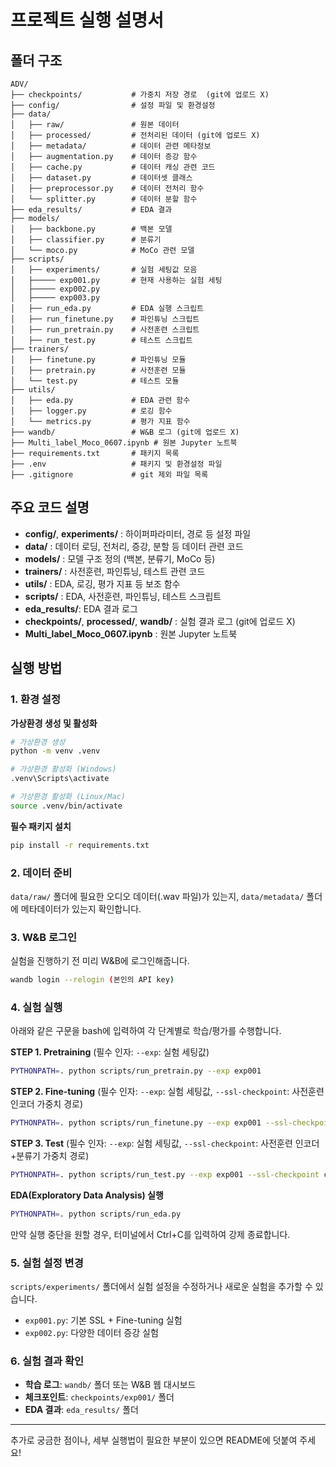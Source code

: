 # 프로젝트 실행 설명서

## 폴더 구조

```
ADV/
├── checkpoints/           # 가중치 저장 경로  (git에 업로드 X)
├── config/                # 설정 파일 및 환경설정
├── data/
│   ├── raw/               # 원본 데이터 
│   ├── processed/         # 전처리된 데이터 (git에 업로드 X)
│   ├── metadata/          # 데이터 관련 메타정보 
│   ├── augmentation.py    # 데이터 증강 함수
│   ├── cache.py           # 데이터 캐싱 관련 코드
│   ├── dataset.py         # 데이터셋 클래스
│   ├── preprocessor.py    # 데이터 전처리 함수
│   └── splitter.py        # 데이터 분할 함수
├── eda_results/           # EDA 결과
├── models/                
│   ├── backbone.py        # 백본 모델
│   ├── classifier.py      # 분류기
│   └── moco.py            # MoCo 관련 모델
├── scripts/        
│   ├── experiments/       # 실험 세팅값 모음
│   ├───── exp001.py       # 현재 사용하는 실험 세팅
│   ├───── exp002.py
│   ├───── exp003.py
│   ├── run_eda.py         # EDA 실행 스크립트
│   ├── run_finetune.py    # 파인튜닝 스크립트
│   ├── run_pretrain.py    # 사전훈련 스크립트
│   ├── run_test.py        # 테스트 스크립트
├── trainers/              
│   ├── finetune.py        # 파인튜닝 모듈
│   ├── pretrain.py        # 사전훈련 모듈
│   └── test.py            # 테스트 모듈
├── utils/                 
│   ├── eda.py             # EDA 관련 함수
│   ├── logger.py          # 로깅 함수
│   └── metrics.py         # 평가 지표 함수
├── wandb/                 # W&B 로그 (git에 업로드 X)
├── Multi_label_Moco_0607.ipynb # 원본 Jupyter 노트북
├── requirements.txt       # 패키지 목록
├── .env                   # 패키지 및 환경설정 파일
├── .gitignore             # git 제외 파일 목록
```

## 주요 코드 설명

- **config/**, **experiments/** : 하이퍼파라미터, 경로 등 설정 파일
- **data/** : 데이터 로딩, 전처리, 증강, 분할 등 데이터 관련 코드
- **models/** : 모델 구조 정의 (백본, 분류기, MoCo 등)
- **trainers/** : 사전훈련, 파인튜닝, 테스트 관련 코드
- **utils/** : EDA, 로깅, 평가 지표 등 보조 함수
- **scripts/** : EDA, 사전훈련, 파인튜닝, 테스트 스크립트
- **eda_results/**: EDA 결과 로그
- **checkpoints/**, **processed/**, **wandb/** : 실험 결과 로그 (git에 업로드 X)
- **Multi_label_Moco_0607.ipynb** : 원본 Jupyter 노트북

## 실행 방법

### 1. 환경 설정  

**가상환경 생성 및 활성화**
```bash
# 가상환경 생성
python -m venv .venv

# 가상환경 활성화 (Windows)
.venv\Scripts\activate

# 가상환경 활성화 (Linux/Mac)
source .venv/bin/activate
```

**필수 패키지 설치**
```bash
pip install -r requirements.txt
```

### 2. 데이터 준비
`data/raw/` 폴더에 필요한 오디오 데이터(.wav 파일)가 있는지, `data/metadata/` 폴더에 메타데이터가 있는지 확인합니다.

### 3. W&B 로그인  
실험을 진행하기 전 미리 W&B에 로그인해줍니다.  
```bash
wandb login --relogin (본인의 API key)
```

### 4. 실험 실행  
아래와 같은 구문을 bash에 입력하여 각 단계별로 학습/평가를 수행합니다.  

**STEP 1. Pretraining**  (필수 인자: `--exp`: 실험 세팅값)  
```bash
PYTHONPATH=. python scripts/run_pretrain.py --exp exp001
```

**STEP 2. Fine-tuning**  (필수 인자: `--exp`: 실험 세팅값, `--ssl-checkpoint`: 사전훈련 인코더 가중치 경로)  
```bash
PYTHONPATH=. python scripts/run_finetune.py --exp exp001 --ssl-checkpoint checkpoints/exp001/best_pretrained_model_(timestamp).pth
```

**STEP 3. Test**  (필수 인자: `--exp`: 실험 세팅값, `--ssl-checkpoint`: 사전훈련 인코더+분류기 가중치 경로)  
```bash
PYTHONPATH=. python scripts/run_test.py --exp exp001 --ssl-checkpoint checkpoints/exp001/best_finetuned_model_(timestamp).pth
```

**EDA(Exploratory Data Analysis) 실행**
```bash
PYTHONPATH=. python scripts/run_eda.py
```

만약 실행 중단을 원할 경우, 터미널에서 Ctrl+C를 입력하여 강제 종료합니다.  

### 5. 실험 설정 변경
`scripts/experiments/` 폴더에서 실험 설정을 수정하거나 새로운 실험을 추가할 수 있습니다.
- `exp001.py`: 기본 SSL + Fine-tuning 실험
- `exp002.py`: 다양한 데이터 증강 실험

### 6. 실험 결과 확인
- **학습 로그**: `wandb/` 폴더 또는 W&B 웹 대시보드
- **체크포인트**: `checkpoints/exp001/` 폴더
- **EDA 결과**: `eda_results/` 폴더

---

추가로 궁금한 점이나, 세부 실행법이 필요한 부분이 있으면 README에 덧붙여 주세요!
